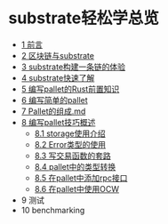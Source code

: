 # substrate轻松学总览
* [1 前言](1前言.md)
* [2 区块链与substrate](2区块链与substrate.md)
* [3 substrate构建一条链的体验](3substrate构建一条链的体验.md)
* [4 substrate快速了解](4substrate快速了解.md)
* [5 编写pallet的Rust前置知识](5编写pallet的Rust前置知识.md)
* [6 编写简单的pallet](6编写简单的pallet.md)
* [7 Pallet的组成.md](7Pallet的组成.md)
* [8 编写pallet技巧概述](8编写pallet技巧概述.md)
    * [8.1 storage使用介绍](8.1storage使用介绍.md)
    * [8.2 Error类型的使用](8.2Error类型的使用.md)
    * [8.3 写交易函数的套路](8.3写交易函数的套路.md)
    * [8.4 pallet中的类型转换](8.4pallet中的类型转换.md)
    * [8.5 在pallet中添加rpc接口](8.5在pallet中添加rpc接口.md)
    * [8.6 在pallet中使用OCW](8.6在pallet中使用OCW.md)
* 9 测试
* 10 benchmarking
